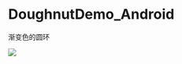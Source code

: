 # DoughnutDemo_Android
渐变色的圆环

![](http://github.com/hellsam/DoughnutDemo_Android/raw/master/screenshot/01.png)
